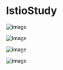 # IstioStudy

![image](https://user-images.githubusercontent.com/50174803/133859667-1b943698-e236-4c17-8b42-1d42e90295be.png)

![image](https://user-images.githubusercontent.com/50174803/133859870-54f2ea24-5621-44d3-ad28-c7995ab5a04a.png)

![image](https://user-images.githubusercontent.com/50174803/133859902-ad8343c3-8b56-4c14-9311-ac932f473452.png)

![image](https://user-images.githubusercontent.com/50174803/133859919-ffcc1fac-52f9-43cb-9c46-cc779634bc43.png)
